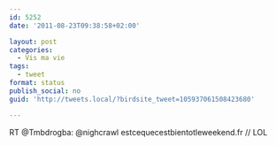 ```yaml
---
id: 5252
date: '2011-08-23T09:38:58+02:00'

layout: post
categories:
  - Vis ma vie
tags:
  - tweet
format: status
publish_social: no
guid: 'http://tweets.local/?birdsite_tweet=105937061508423680'

---
```


RT @Tmbdrogba: @nighcrawl estcequecestbientotleweekend.fr // LOL